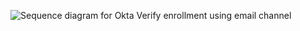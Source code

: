 <div class="common-image-format">

![Sequence diagram for Okta Verify enrollment using email channel](/img/authenticators/dotnet-authenticators-okta-verify-enrol-with-email.png)

</div>
